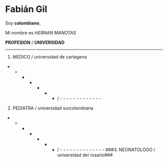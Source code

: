 
# Fabián Gil

Soy **colombiano**, 

Mi nombre es *HERNAN* _MANOTAS_ 

**PROFESION**  / **UNIVERSIDAD** 
- - - - - - -    - - - - - - - - - - - - -
1. MEDICO  / universidad de cartagena 
- - - - - - -   / - - - - - - - - - - - - - 
2. PEDIATRA  / universidad surcolombiana
- - - - - -  - / - - - - - - - - - - - - - -
###3. NEONATOLOGO / universidad del rosario###

